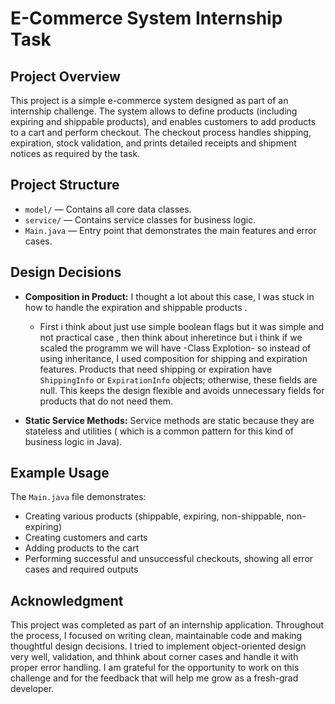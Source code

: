 # E-Commerce System Internship Task

## Project Overview
This project is a simple e-commerce system designed as part of an internship challenge. The system allows to define products (including expiring and shippable products), and enables customers to add products to a cart and perform checkout. The checkout process handles shipping, expiration, stock validation, and prints detailed receipts and shipment notices as required by the task.

   
## Project Structure
- `model/` — Contains all core data classes.
- `service/` — Contains service classes for business logic.
- `Main.java` — Entry point that demonstrates the main features and error cases.

## Design Decisions
- **Composition in Product:** I thought a lot about this case, I was stuck in how to handle the expiration and shippable products .
    - First i think about just use simple boolean flags but it was simple and not practical case , then think about inheretince but i think if we scaled the programm we will have -Class Explotion- so instead of using inheritance, I used composition for shipping and expiration features. Products that need shipping or expiration have `ShippingInfo` or `ExpirationInfo` objects; otherwise, these fields are null. This keeps the design flexible and avoids unnecessary fields for products that do not need them.

- **Static Service Methods:** Service methods are static because they are stateless and utilities ( which is a common pattern for this kind of business logic in Java).

## Example Usage
The `Main.java` file demonstrates:
- Creating various products (shippable, expiring, non-shippable, non-expiring)
- Creating customers and carts
- Adding products to the cart
- Performing successful and unsuccessful checkouts, showing all error cases and required outputs

## Acknowledgment
This project was completed as part of an internship application. Throughout the process, I focused on writing clean, maintainable code and making thoughtful design decisions. I tried to implement object-oriented design very well, validation, and thhink about corner cases and handle it with proper error handling. 
I am grateful for the opportunity to work on this challenge and for the feedback that will help me grow as a fresh-grad developer. 